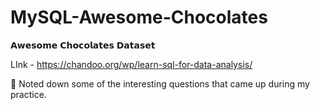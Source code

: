 # MySQL-Awesome-Chocolates


𝗔𝘄𝗲𝘀𝗼𝗺𝗲 𝗖𝗵𝗼𝗰𝗼𝗹𝗮𝘁𝗲𝘀 𝗗𝗮𝘁𝗮𝘀𝗲𝘁

LInk - https://chandoo.org/wp/learn-sql-for-data-analysis/

🔎 Noted down some of the interesting questions that came up during my practice.

